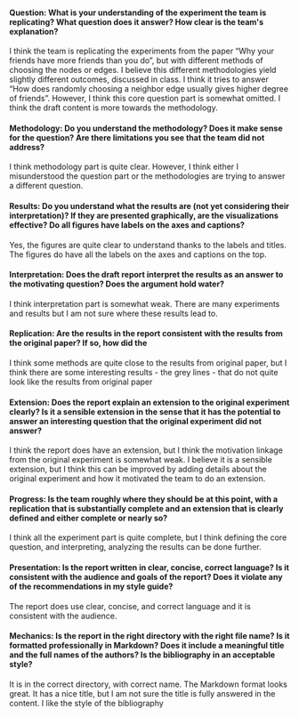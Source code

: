 
#### Question:  What is your understanding of the experiment the team is replicating?  What question does it answer?  How clear is the team's explanation?
I think the team is replicating the experiments from the paper “Why your friends have more friends than you do”, but with different methods of choosing the nodes or edges. I believe this different methodologies yield slightly different outcomes, discussed in class. I think it tries to answer “How does randomly choosing a neighbor edge usually gives higher degree of friends”. However, I think this core question part is somewhat omitted. I think the draft content is more towards the methodology.

#### Methodology: Do you understand the methodology?  Does it make sense for the question?  Are there limitations you see that the team did not address?
I think methodology part is quite clear. However, I think either I misunderstood the question part or the methodologies are trying to answer a different question. 

#### Results: Do you understand what the results are (not yet considering their interpretation)?  If they are presented graphically, are the visualizations effective?  Do all figures have labels on the axes and captions?
Yes, the figures are quite clear to understand thanks to the labels and titles. The figures do have all the labels on the axes and captions on the top.

#### Interpretation: Does the draft report interpret the results as an answer to the motivating question?  Does the argument hold water?
I think interpretation part is somewhat weak. There are many experiments and results but I am not  sure where these results lead to.

#### Replication: Are the results in the report consistent with the results from the original paper?  If so, how did the 
I think some methods are quite close to the results from original paper, but I think there are some interesting results - the grey lines - that do not quite look like the results from original paper

#### Extension: Does the report explain an extension to the original experiment clearly?  Is it a sensible extension in the sense that it has the potential to answer an interesting question that the original experiment did not answer?
I think the report does have an extension, but I think the motivation linkage from the original experiment is somewhat weak. I believe it is a sensible extension, but I think this can be improved by adding details about the original experiment and how it motivated the team to do an extension.

#### Progress: Is the team roughly where they should be at this point, with a replication that is substantially complete and an extension that is clearly defined and either complete or nearly so?
I think all the experiment part is quite complete, but I think defining the core question, and interpreting, analyzing the results can be done further. 

#### Presentation: Is the report written in clear, concise, correct language?  Is it consistent with the audience and goals of the report?  Does it violate any of the recommendations in my style guide?
The report does use clear, concise, and correct language and it is consistent with the audience. 

#### Mechanics: Is the report in the right directory with the right file name?  Is it formatted professionally in Markdown?  Does it include a meaningful title and the full names of the authors?  Is the bibliography in an acceptable style? 
It is in the correct directory, with correct name. The Markdown format looks great. It has a nice title, but I am not sure the title is fully answered in the content. I like the style of the bibliography
